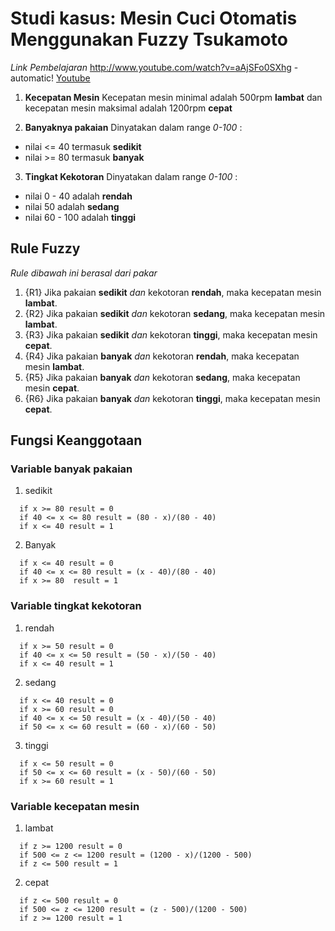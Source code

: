 # Studi kasus: Mesin Cuci Otomatis Menggunakan Fuzzy Tsukamoto

*Link Pembelajaran* http://www.youtube.com/watch?v=aAjSFo0SXhg - automatic!
[Youtube](http://www.youtube.com/watch?v=aAjSFo0SXhg)


1. **Kecepatan Mesin**
Kecepatan mesin minimal adalah 500rpm **lambat** dan kecepatan mesin maksimal adalah 1200rpm **cepat**

2. **Banyaknya pakaian**
Dinyatakan dalam range *0-100* :
  * nilai <= 40 termasuk **sedikit**
  * nilai >= 80 termasuk **banyak**

3. **Tingkat Kekotoran**
Dinyatakan dalam range *0-100* :
  * nilai 0 - 40 adalah **rendah**
  * nilai 50 adalah **sedang**
  * nilai 60 - 100 adalah **tinggi**

## Rule Fuzzy
*Rule dibawah ini berasal dari pakar*

1. {R1} Jika pakaian **sedikit** *dan* kekotoran **rendah**, maka kecepatan mesin **lambat**.
2. {R2} Jika pakaian **sedikit** *dan* kekotoran **sedang**, maka kecepatan mesin **lambat**.
3. {R3} Jika pakaian **sedikit** *dan* kekotoran **tinggi**, maka kecepatan mesin **cepat**.
4. {R4} Jika pakaian **banyak** *dan* kekotoran **rendah**, maka kecepatan mesin **lambat**.
5. {R5} Jika pakaian **banyak** *dan* kekotoran **sedang**, maka kecepatan mesin **cepat**.
6. {R6} Jika pakaian **banyak** *dan* kekotoran **tinggi**, maka kecepatan mesin **cepat**.


## Fungsi Keanggotaan
### Variable banyak pakaian

1. sedikit
```Pseudo Code
  if x >= 80 result = 0
  if 40 <= x <= 80 result = (80 - x)/(80 - 40)
  if x <= 40 result = 1
```

2. Banyak
```Pseudo Code
  if x <= 40 result = 0
  if 40 <= x <= 80 result = (x - 40)/(80 - 40)
  if x >= 80  result = 1
```

### Variable tingkat kekotoran

1. rendah
```Pseudo Code
  if x >= 50 result = 0
  if 40 <= x <= 50 result = (50 - x)/(50 - 40)
  if x <= 40 result = 1
```

2. sedang
```Pseudo Code
  if x <= 40 result = 0
  if x >= 60 result = 0
  if 40 <= x <= 50 result = (x - 40)/(50 - 40)
  if 50 <= x <= 60 result = (60 - x)/(60 - 50)
```

3. tinggi
```Pseudo Code
  if x <= 50 result = 0
  if 50 <= x <= 60 result = (x - 50)/(60 - 50)
  if x >= 60 result = 1
```

### Variable kecepatan mesin

1. lambat
```Pseudo Code
  if z >= 1200 result = 0
  if 500 <= z <= 1200 result = (1200 - x)/(1200 - 500)
  if z <= 500 result = 1
```

2. cepat
```Pseudo Code
  if z <= 500 result = 0
  if 500 <= z <= 1200 result = (z - 500)/(1200 - 500)
  if z >= 1200 result = 1
```